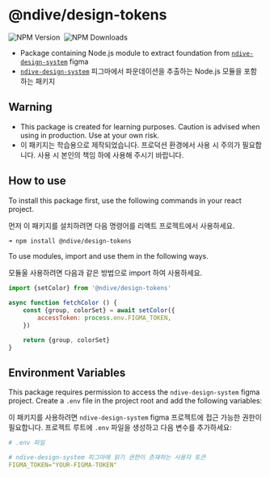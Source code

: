 # @ndive/design-tokens

![NPM Version](https://img.shields.io/npm/v/%40ndive%2Fdesign-tokens)
<img alt="" src="https://img.shields.io/bundlephobia/minzip/%40ndive%2Fdesign-tokens" />
![NPM Downloads](https://img.shields.io/npm/dw/%40ndive%2Fdesign-tokens)

- Package containing Node.js module to extract foundation from [`ndive-design-system`](https://figma.com/design/60fHi2F04BbdqDQWigiFjG/ndive-design-system) figma
- [`ndive-design-system`](https://figma.com/design/60fHi2F04BbdqDQWigiFjG/ndive-design-system) 피그마에서 파운데이션을 추출하는 Node.js 모듈을 포함하는 패키지

## Warning

- This package is created for learning purposes. Caution is advised when using in production. Use at your own risk.
- 이 패키지는 학습용으로 제작되었습니다. 프로덕션 환경에서 사용 시 주의가 필요합니다. 사용 시 본인의 책임 하에 사용해 주시기 바랍니다.

## How to use

To install this package first, use the following commands in your react project.

먼저 이 패키지를 설치하려면 다음 명령어를 리액트 프로젝트에서 사용하세요.

```bash
➜ npm install @ndive/design-tokens
```

To use modules, import and use them in the following ways.

모듈울 사용하려면 다음과 같은 방법으로 import 하여 사용하세요.

```js
import {setColor} from '@ndive/design-tokens'

async function fetchColor () {
    const {group, colorSet} = await setColor({
        accessToken: process.env.FIGMA_TOKEN,
    })

    return {group, colorSet}
}
```

## Environment Variables

This package requires permission to access the `ndive-design-system` figma project. Create a `.env` file in the project root and add the following variables:

이 패키지를 사용하려면 `ndive-design-system` figma 프로젝트에 접근 가능한 권한이 필요합니다. 프로젝트 루트에 `.env` 파일을 생성하고 다음 변수를 추가하세요:

```yaml
# .env 파일

# ndive-design-system 피그마에 읽기 권한이 존재하는 사용자 토큰
FIGMA_TOKEN="YOUR-FIGMA-TOKEN" 
```
